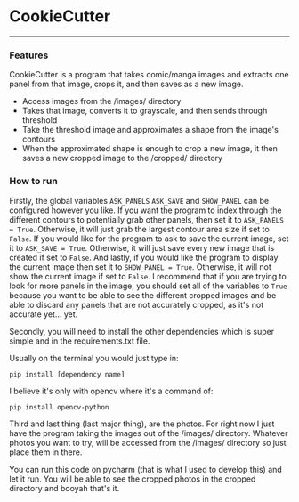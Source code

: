 # CookieCutter

___

### **Features**

CookieCutter is a program that takes comic/manga images and extracts one panel from that image, crops it, and then saves
as a new image.

* Access images from the /images/ directory
* Takes that image, converts it to grayscale, and then sends through threshold
* Take the threshold image and approximates a shape from the image's contours
* When the approximated shape is enough to crop a new image, it then saves a new cropped image to the /cropped/
  directory

### **How to run**

Firstly, the global variables ```ASK_PANELS``` ```ASK_SAVE``` and ```SHOW_PANEL``` can be configured however you like.
If you want the program to index through the different contours to potentially grab other panels, then set it to
```ASK_PANELS = True```. Otherwise, it will just grab the largest contour area size if set to ```False```. If you would
like for the program to ask to save the current image, set it to ```ASK_SAVE = True```. Otherwise, it will just save
every new image that is created if set to ```False```. And lastly, if you would like the program to display the current
image then set it to ```SHOW_PANEL = True```. Otherwise, it will not show the current image if set to ```False```. I
recommend that if you are trying to look for more panels in the image, you should set all of the variables to ```True```
because you want to be able to see the different cropped images and be able to discard any panels that are not
accurately cropped, as it's not accurate yet... yet.

Secondly, you will need to install the other dependencies which is super simple and in the requirements.txt file.

Usually on the terminal you would just type in:

    pip install [dependency name]

I believe it's only with opencv where it's a command of:

    pip install opencv-python

Third and last thing (last major thing), are the photos. For right now I just have the program taking the images out of
the /images/ directory. Whatever photos you want to try, will be accessed from the /images/ directory so just place them
in there.

You can run this code on pycharm (that is what I used to develop this) and let it run. You will be able to see the
cropped photos in the cropped directory and booyah that's it.
